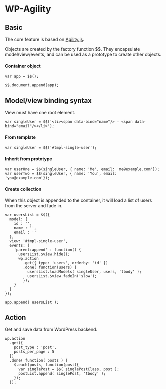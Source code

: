 # WP-Agility

## Basic

The core feature is based on [Agility.js](http://agilityjs.com).

Objects are created by the factory function $$.  They encapsulate model/view/events, and can be used as a prototype to create other objects.

#### Container object

```
var app = $$();

$$.document.append(app);
```

## Model/view binding syntax

View must have one root element.

```
var singleUser = $$('<li><span data-bind="name"/> - <span data-bind="email"/></li>');
```

#### From template

```
var singleUser = $$('#tmpl-single-user');
```

#### Inherit from prototype

```
var userOne = $$(singleUser, { name: 'Me', email: 'me@example.com'});
var userTwo = $$(singleUser, { name: 'You', email: 'you@example.com'});
```

#### Create collection

When this object is appended to the container, it will load a list of users from the server and fade in.

```
var usersList = $$({
  model: {
    id : '',
    name : '',
    email : ''
  },
  view: '#tmpl-single-user',
  events: {
    'parent:append' : function() {
      usersList.$view.hide();
      wp.action
        .get({ type: 'users', orderby: 'id' })
        .done( function(users) {
          usersList.loadModels( singleUser, users, 'tbody' );
          usersList.$view.fadeIn('slow');
        });
    }
  }
});

app.append( usersList );
```

## Action

Get and save data from WordPress backend.

```
wp.action
  .get({
    post_type : 'post',
    posts_per_page : 5
  })
  .done( function( posts ) {
    $.each(posts, function(post){
      var singlePost = $$( singlePostClass, post );
      postList.append( singlePost, 'tbody' );
    });
  });
```
